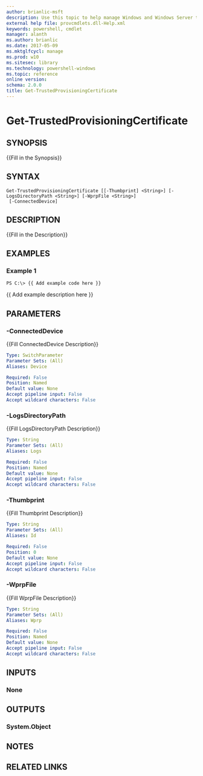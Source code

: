 ```yaml
---
author: brianlic-msft
description: Use this topic to help manage Windows and Windows Server technologies with Windows PowerShell.
external help file: provcmdlets.dll-Help.xml
keywords: powershell, cmdlet
manager: alanth
ms.author: brianlic
ms.date: 2017-05-09
ms.mktglfcycl: manage
ms.prod: w10
ms.sitesec: library
ms.technology: powershell-windows
ms.topic: reference
online version: 
schema: 2.0.0
title: Get-TrustedProvisioningCertificate
---
```


# Get-TrustedProvisioningCertificate

## SYNOPSIS
{{Fill in the Synopsis}}

## SYNTAX

```
Get-TrustedProvisioningCertificate [[-Thumbprint] <String>] [-LogsDirectoryPath <String>] [-WprpFile <String>]
 [-ConnectedDevice]
```

## DESCRIPTION
{{Fill in the Description}}

## EXAMPLES

### Example 1
```
PS C:\> {{ Add example code here }}
```

{{ Add example description here }}

## PARAMETERS

### -ConnectedDevice
{{Fill ConnectedDevice Description}}

```yaml
Type: SwitchParameter
Parameter Sets: (All)
Aliases: Device

Required: False
Position: Named
Default value: None
Accept pipeline input: False
Accept wildcard characters: False
```

### -LogsDirectoryPath
{{Fill LogsDirectoryPath Description}}

```yaml
Type: String
Parameter Sets: (All)
Aliases: Logs

Required: False
Position: Named
Default value: None
Accept pipeline input: False
Accept wildcard characters: False
```

### -Thumbprint
{{Fill Thumbprint Description}}

```yaml
Type: String
Parameter Sets: (All)
Aliases: Id

Required: False
Position: 0
Default value: None
Accept pipeline input: False
Accept wildcard characters: False
```

### -WprpFile
{{Fill WprpFile Description}}

```yaml
Type: String
Parameter Sets: (All)
Aliases: Wprp

Required: False
Position: Named
Default value: None
Accept pipeline input: False
Accept wildcard characters: False
```

## INPUTS

### None


## OUTPUTS

### System.Object

## NOTES

## RELATED LINKS

